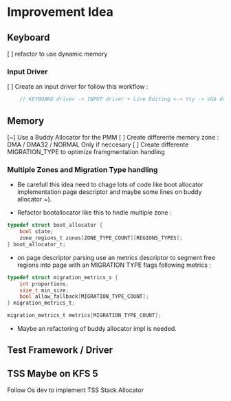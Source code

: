 # Improvement Idea

## Keyboard

[ ] refactor to use dynamic memory

### Input Driver

[ ] Create an input driver for follow this workflow :

```c
    // KEYBOARD driver -> INPUT driver + Line Editing <-> tty -> VGA driver 
```

## Memory

[~] Use a Buddy Allocator for the PMM
[ ] Create differente memory zone : DMA / DMA32 / NORMAL  Only if neccesary
[ ] Create differente MIGRATION_TYPE to optimize framgmentation handling

### Multiple Zones and Migration Type handling

- Be carefull this idea need to chage lots of code like boot allocator implementation page descriptor and maybe some lines on buddy allocator =).

-   Refactor bootallocator like this to hndle multiple zone :

```c
typedef struct boot_allocator {
    bool state;
    zone_regions_t zones[ZONE_TYPE_COUNT][REGIONS_TYPES];
} boot_allocator_t;

```

- on page descriptor parsing use an metrics descriptor to segment free regions into page with an MIGRATION TYPE flags following metrics :

```c
typedef struct migration_metrics_s {
    int proportions;
    size_t min_size;
    bool allow_fallback[MIGRATION_TYPE_COUNT];
} migration_metrics_t;

migration_metrics_t metrics[MIGRATION_TYPE_COUNT];
```

- Maybe an refactoring of buddy allocator impl is needed.

## Test Framework / Driver

## TSS Maybe on KFS 5

Follow Os dev to implement TSS
Stack Allocator
